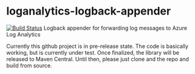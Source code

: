 # loganalytics-logback-appender
[![Build Status](https://travis-ci.org/omnecon/loganalytics-logback-appender.svg?branch=master)](https://travis-ci.org/bitsofinfo/hazelcast-docker-swarm-discovery-spi)
Logback appender for forwarding log messages to Azure Log Analytics

Currently this github project is in pre-release state. The code is basically working, but is currently under test. Once finalized, the library will be released to Maven Central. Until then, please just clone and the repo and build from source.
